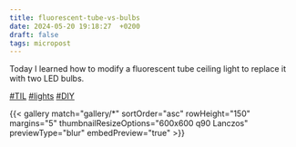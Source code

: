 ```yaml
---
title: fluorescent-tube-vs-bulbs
date: 2024-05-20 19:18:27  +0200
draft: false
tags: micropost
---
```


Today I learned how to modify a fluorescent tube ceiling light to replace it with two LED bulbs.

[#TIL](https://mastodon.bofhers.es/tags/til) [#lights](https://mastodon.bofhers.es/tags/lights) [#DIY](https://mastodon.bofhers.es/tags/diy)

{{< gallery match="gallery/*" sortOrder="asc" rowHeight="150" margins="5" thumbnailResizeOptions="600x600 q90 Lanczos" previewType="blur" embedPreview="true" >}}
